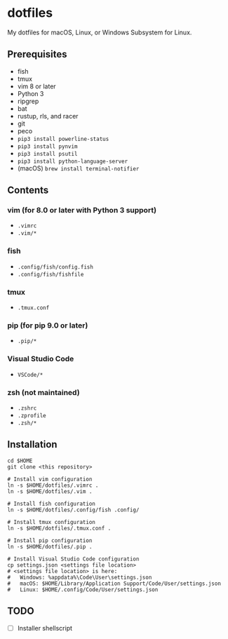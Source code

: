 # dotfiles

My dotfiles for macOS, Linux, or Windows Subsystem for Linux.

## Prerequisites

- fish
- tmux
- vim 8 or later
- Python 3
- ripgrep
- bat
- rustup, rls, and racer
- git
- peco
- `pip3 install powerline-status`
- `pip3 install pynvim`
- `pip3 install psutil`
- `pip3 install python-language-server`
- (macOS) `brew install terminal-notifier`

## Contents

### vim (for 8.0 or later with Python 3 support)

- `.vimrc`
- `.vim/*`

### fish

- `.config/fish/config.fish`
- `.config/fish/fishfile`

### tmux

- `.tmux.conf`

### pip (for pip 9.0 or later)

- `.pip/*`

### Visual Studio Code

- `VSCode/*`

### zsh (not maintained)

- `.zshrc`
- `.zprofile`
- `.zsh/*`

## Installation

```
cd $HOME
git clone <this repository>

# Install vim configuration
ln -s $HOME/dotfiles/.vimrc .
ln -s $HOME/dotfiles/.vim .

# Install fish configuration
ln -s $HOME/dotfiles/.config/fish .config/

# Install tmux configuration
ln -s $HOME/dotfiles/.tmux.conf .

# Install pip configuration
ln -s $HOME/dotfiles/.pip .

# Install Visual Studio Code configuration
cp settings.json <settings file location>
# <settings file location> is here:
#   Windows: %appdata%\Code\User\settings.json
#   macOS: $HOME/Library/Application Support/Code/User/settings.json
#   Linux: $HOME/.config/Code/User/settings.json
```

## TODO

- [ ] Installer shellscript

